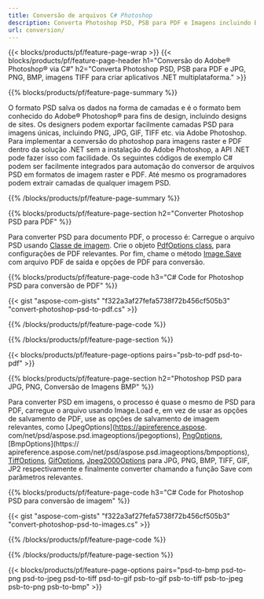 ```yaml
---
title: Conversão de arquivos C# Photoshop
description: Converta Photoshop PSD, PSB para PDF e Imagens incluindo BMP, JPG, PNG, TIFF com poucas linhas de código C# via biblioteca .NET.
url: conversion/
---
```


{{< blocks/products/pf/feature-page-wrap >}}
{{< blocks/products/pf/feature-page-header h1="Conversão do Adobe® Photoshop® via C#" h2="Converta Photoshop PSD, PSB para PDF e JPG, PNG, BMP, imagens TIFF para criar aplicativos .NET multiplataforma." >}}

{{% blocks/products/pf/feature-page-summary %}}

O formato PSD salva os dados na forma de camadas e é o formato bem conhecido do Adobe® Photoshop® para fins de design, incluindo designs de sites. Os designers podem exportar facilmente camadas PSD para imagens únicas, incluindo PNG, JPG, GIF, TIFF etc. via Adobe Photoshop. Para implementar a conversão do photoshop para imagens raster e PDF dentro da solução .NET sem a instalação do Adobe Photoshop, a API .NET pode fazer isso com facilidade. Os seguintes códigos de exemplo C# podem ser facilmente integrados para automação do conversor de arquivos PSD em formatos de imagem raster e PDF. Até mesmo os programadores podem extrair camadas de qualquer imagem PSD.


{{% /blocks/products/pf/feature-page-summary  %}}

{{% blocks/products/pf/feature-page-section  h2="Converter Photoshop PSD para PDF" %}}

Para converter PSD para documento PDF, o processo é: Carregue o arquivo PSD usando [Classe de imagem](https://apireference.aspose.com/net/psd/aspose.psd/image). Crie o objeto [PdfOptions class](https://apireference.aspose.com/net/psd/aspose.psd.imageoptions/pdfoptions), para configurações de PDF relevantes. Por fim, chame o método [Image.Save](https://apireference.aspose.com/net/psd/aspose.psd.image/save/methods/3) com arquivo PDF de saída e opções de PDF para conversão.

{{% blocks/products/pf/feature-page-code h3="C# Code for Photoshop PSD para conversão de PDF" %}}

{{< gist "aspose-com-gists" "f322a3af27fefa5738f72b456cf505b3" "convert-photoshop-psd-to-pdf.cs" >}}

{{% /blocks/products/pf/feature-page-code  %}}

{{% /blocks/products/pf/feature-page-section %}}

{{< blocks/products/pf/feature-page-options pairs="psb-to-pdf psd-to-pdf" >}}

{{% blocks/products/pf/feature-page-section  h2="Photoshop PSD para JPG, PNG, Conversão de Imagens BMP" %}}

Para converter PSD em imagens, o processo é quase o mesmo de PSD para PDF, carregue o arquivo usando Image.Load e, em vez de usar as opções de salvamento de PDF, use as opções de salvamento de imagem relevantes, como [JpegOptions](https://apireference.aspose. com/net/psd/aspose.psd.imageoptions/jpegoptions), [PngOptions](https://apireference.aspose.com/net/psd/aspose.psd.imageoptions/pngoptions), [BmpOptions](https:// apireference.aspose.com/net/psd/aspose.psd.imageoptions/bmpoptions), [TiffOptions](https://apireference.aspose.com/net/psd/aspose.psd.imageoptions/tiffoptions), [GifOptions]( https://apireference.aspose.com/net/psd/aspose.psd.imageoptions/gifoptions), [Jpeg2000Options](https://apireference.aspose.com/net/psd/aspose.psd.imageoptions/jpeg2000options) para JPG, PNG, BMP, TIFF, GIF, JP2 respectivamente e finalmente converter chamando a função Save com parâmetros relevantes.


{{% blocks/products/pf/feature-page-code h3="C# Code for Photoshop PSD para conversão de imagem" %}}

{{< gist "aspose-com-gists" "f322a3af27fefa5738f72b456cf505b3" "convert-photoshop-psd-to-images.cs" >}}

{{% /blocks/products/pf/feature-page-code  %}}

{{% /blocks/products/pf/feature-page-section %}}

{{< blocks/products/pf/feature-page-options pairs="psd-to-bmp psd-to-png psd-to-jpeg psd-to-tiff psd-to-gif psb-to-gif psb-to-tiff psb-to-jpeg psb-to-png psb-to-bmp" >}}
